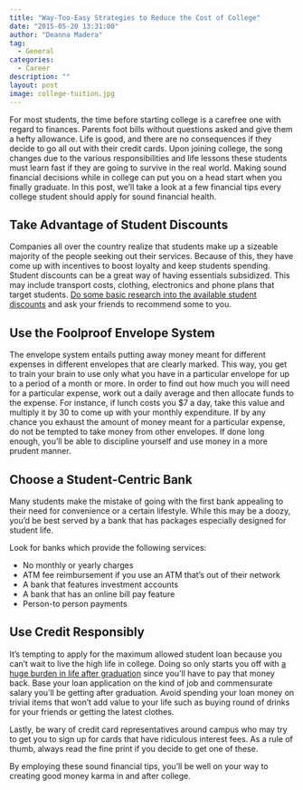 ```yaml
---
title: "Way-Too-Easy Strategies to Reduce the Cost of College"
date: "2015-05-20 13:31:00"
author: "Deanna Madera"
tag:
  - General
categories:
  - Career
description: ""
layout: post
image: college-tuition.jpg
---
```


For most students, the time before starting college is a carefree one with regard to finances. Parents foot bills without questions asked and give them a hefty allowance. Life is good, and there are no consequences if they decide to go all out with their credit cards. Upon joining college, the song changes due to the various responsibilities and life lessons these students must learn fast if they are going to survive in the real world. Making sound financial decisions while in college can put you on a head start when you finally graduate. In this post, we’ll take a look at a few financial tips every college student should apply for sound financial health.

## Take Advantage of Student Discounts

Companies all over the country realize that students make up a sizeable majority of the people seeking out their services. Because of this, they have come up with incentives to boost loyalty and keep students spending. Student discounts can be a great way of having essentials subsidized. This may include transport costs, clothing, electronics and phone plans that target students. [Do some basic research into the available student discounts](https://www.bestcollegesonline.com/blog/2012/12/11/100-stores-that-give-a-student-discount/) and ask your friends to recommend some to you.

## Use the Foolproof Envelope System

The envelope system entails putting away money meant for different expenses in different envelopes that are clearly marked. This way, you get to train your brain to use only what you have in a particular envelope for up to a period of a month or more. In order to find out how much you will need for a particular expense, work out a daily average and then allocate funds to the expense. For instance, if lunch costs you $7 a day, take this value and multiply it by 30 to come up with your monthly expenditure. If by any chance you exhaust the amount of money meant for a particular expense, do not be tempted to take money from other envelopes. If done long enough, you’ll be able to discipline yourself and use money in a more prudent manner.

## Choose a Student-Centric Bank

Many students make the mistake of going with the first bank appealing to their need for convenience or a certain lifestyle. While this may be a doozy, you’d be best served by a bank that has packages especially designed for student life.

Look for banks which provide the following services:

- No monthly or yearly charges
- ATM fee reimbursement if you use an ATM that’s out of their network
- A bank that features investment accounts
- A bank that has an online bill pay feature
- Person-to person payments

## Use Credit Responsibly

It’s tempting to apply for the maximum allowed student loan because you can’t wait to live the high life in college. Doing so only starts you off with [a huge burden in life after graduation](https://www.forbes.com/sites/robertfarrington/2014/09/24/the-long-term-impact-of-student-loan-debt-on-universities/) since you’ll have to pay that money back. Base your loan application on the kind of job and commensurate salary you’ll be getting after graduation. Avoid spending your loan money on trivial items that won’t add value to your life such as buying round of drinks for your friends or getting the latest clothes.

Lastly, be wary of credit card representatives around campus who may try to get you to sign up for cards that have ridiculous interest fees. As a rule of thumb, always read the fine print if you decide to get one of these.

By employing these sound financial tips, you’ll be well on your way to creating good money karma in and after college.
